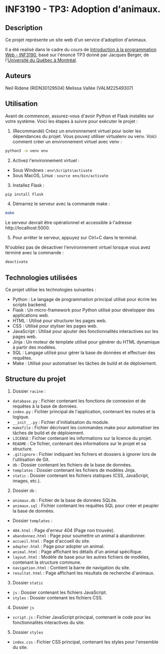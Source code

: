 # INF3190 - TP3: Adoption d'animaux.

## Description

Ce projet représente un site web d'un service d'adoption d'animaux.

Il a été realisé dans le cadre du cours de [Introduction à la programmation Web - INF3190](https://etudier.uqam.ca/cours?sigle=INF3190), basé sur l'énoncé TP3 donné par Jacques Berger, de l'[Université du Québec à Montréal](https://uqam.ca/).

## Auteurs

Neil Ridene (RIDN30129504)
Melissa Vallée (VALM22549307)

## Utilisation

Avant de commencer, assurez-vous d'avoir Python et Flask installés sur votre système. Voici les étapes à suivre pour exécuter le projet :

1. (Recommandé) Créez un environnement virtuel pour isoler les dépendances du projet. Vous pouvez utiliser virtualenv ou venv. Voici comment créer un environnement virtuel avec venv :

```sh
python3 -m venv env
```

2. Activez l'environnement virtuel :

* Sous Windows : `env\Scripts\activate`
* Sous MacOS, Linux : `source env/bin/activate`

3. Installez Flask :


```sh
pip install Flask
```

4. Démarrez le serveur avec la commande make :

```sh
make
```

Le serveur devrait être opérationnel et accessible à l'adresse http://localhost:5000.

5. Pour arrêter le serveur, appuyez sur Ctrl+C dans le terminal.

N'oubliez pas de désactiver l'environnement virtuel lorsque vous avez terminé avec la commande :

```sh
deactivate
```

## Technologies utilisées

Ce projet utilise les technologies suivantes :

* Python : Le langage de programmation principal utilisé pour écrire les scripts backend.
* Flask : Un micro-framework pour Python utilisé pour développer des applications web.
* HTML : Utilisé pour structurer les pages web.
* CSS : Utilisé pour styliser les pages web.
* JavaScript : Utilisé pour ajouter des fonctionnalités interactives sur les pages web.
* Jinja : Un moteur de template utilisé pour générer du HTML dynamique à partir des modèles.
* SQL : Langage utilisé pour gérer la base de données et effectuer des requêtes.
* Make : Utilisé pour automatiser les tâches de build et de déploiement.

## Structure du projet

1. Dossier `racine` :

* `database.py` : Fichier contenant les fonctions de connexion et de requêtes à la base de données.
* `index.py` : Fichier principal de l'application, contenant les routes et la logique.
* `__init__.py` : Fichier d'initialisation du module.
* `makefile` : Fichier décrivant les commandes make pour automatiser les tâches de build et de déploiement.
* `LICENSE` : Fichier contenant les informations sur la licence du projet.
* `README` : Ce fichier, contenant des informations sur le projet et sa structure.
* `.gitignore` : Fichier indiquant les fichiers et dossiers à ignorer lors de l'utilisation de Git.
* `db` : Dossier contenant les fichiers de la base de données.
* `templates` : Dossier contenant les fichiers de modèles Jinja.
* `static` : Dossier contenant les fichiers statiques (CSS, JavaScript, images, etc.).

2. Dossier `db` :

* `animaux.db` : Fichier de la base de données SQLite.
* `animaux.sql` : Fichier contenant les requêtes SQL pour créer et peupler la base de données.

- Dossier `templates` :

* `404.html` : Page d'erreur 404 (Page non trouvée).
* `abandonnez.html` : Page pour soumettre un animal à abandonner.
* `accueil.html` : Page d'accueil du site.
* `adopter.html` : Page pour adopter un animal.
* `animal.html` : Page affichant les détails d'un animal spécifique.
* `layout.html` : Modèle de base pour les autres fichiers de modèles, contenant la structure commune.
* `navigation.html` : Contient la barre de navigation du site.
* `resultat.html` : Page affichant les résultats de recherche d'animaux.

3. Dossier `static`

* `js` : Dossier contenant les fichiers JavaScript.
* `styles` : Dossier contenant les fichiers CSS.

4. Dossier `js`

* `script.js` : Fichier JavaScript principal, contenant le code pour les fonctionnalités interactives du site.

5. Dossier `styles`

* `index.css` : Fichier CSS principal, contenant les styles pour l'ensemble du site.